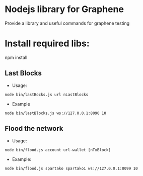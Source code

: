 # Nodejs library for Graphene 

  Provide a library and useful commands for graphene testing

# Install required libs:
  npm install



Last Blocks
----------

* Usage:
```
node bin/lastBocks.js url nLastBlocks  
```

* Example
```
node bin/lastBlocks.js ws://127.0.0.1:8090 10
```

Flood the network
----------

* Usage:
```
node bin/flood.js account url-wallet [nTxBlock]
```

* Example:
```
node bin/flood.js spartako spartako1 ws://127.0.0.1:8099 10
```